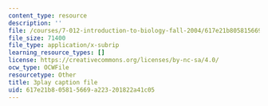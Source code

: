 ```yaml
---
content_type: resource
description: ''
file: /courses/7-012-introduction-to-biology-fall-2004/617e21b805815669a223201822a41c05_5WhcMXP5yEU.vtt
file_size: 71400
file_type: application/x-subrip
learning_resource_types: []
license: https://creativecommons.org/licenses/by-nc-sa/4.0/
ocw_type: OCWFile
resourcetype: Other
title: 3play caption file
uid: 617e21b8-0581-5669-a223-201822a41c05
---
```

